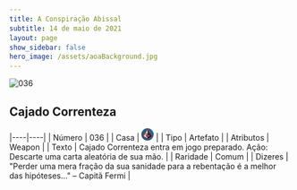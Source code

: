 ```yaml
---
title: A Conspiração Abissal
subtitle: 14 de maio de 2021
layout: page
show_sidebar: false
hero_image: /assets/aoaBackground.jpg
---
```


![036](https://cards-keyforge.s3.eu-north-1.amazonaws.com/media/pt/tac/036.png)

## Cajado Correnteza

|----|----|
| Número | 036 |
| Casa | ![Conspiracy](https://raw.githubusercontent.com/cardsofkeyforge/cardsofkeyforge.github.io/master/tac/conspiracy.png "Conspiração") |
| Tipo | Artefato |
| Atributos | Weapon |
| Texto | Cajado Correnteza entra em jogo  preparado. Ação: Descarte uma carta aleatória de  sua mão. |
| Raridade | Comum |
| Dizeres | "Perder uma mera fração da sua sanidade para a  rebentação é a melhor das hipóteses…" – Capitã Fermi |
